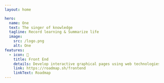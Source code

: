 ```yaml
---
layout: home

hero:
  name: One
  text: The singer of knowledge
  tagline: Record learning & Summarize life
  image:
    src: /logo.png
    alt: One
features:
  - icon: 🌋
    title: Front End
    details: Develop interactive graphical pages using web technologies that users can interact with directly
    link: https://roadmap.sh/frontend
    linkText: Roadmap
---
```

